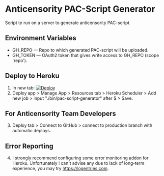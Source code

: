 # Anticensority PAC-Script Generator

Script to run on a server to generate anticensority PAC-script.

## Environment Variables

* GH_REPO — Repo to which generated PAC-script will be uploaded.
* GH_TOKEN — OAuth2 token that gives write access to GH_REPO (scope 'repo').

## Deploy to Heroku

1. In new tab: [![Deploy](https://www.herokucdn.com/deploy/button.svg)](https://heroku.com/deploy?template=https://github.com/anticensority/pac-script-generator/tree/golang)
2. Deploy app > Manage App > Resources tab > Heroku Scheduler > Add new job > input "./bin/pac-script-generator" after $ > Save.

## For Anticensority Team Developers

3. Deploy tab > Connect to GitHub > connect to production branch with automatic deploys.

## Error Reporting

4. I strongly recommend configuring some error monitoring addon for Heroku.
   Unfortunately I can't advise any due to lack of long-term experience, you
   may try https://logentries.com.
